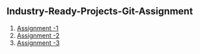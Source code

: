 ## Industry-Ready-Projects-Git-Assignment

1. [Assignment -1](https://github.com/Subedar-Sagar/Industry-Ready-Projects-Git-Assignment/blob/main/Industry-Ready-Projects-Git-Assignment1.docx)
2. [Assignment -2](https://github.com/Subedar-Sagar/Industry-Ready-Projects-Git-Assignment/blob/main/Industry-Ready-Projects-Git-Assignment2.docx)
3. [Assignment -3](https://github.com/Subedar-Sagar/Industry-Ready-Projects-Git-Assignment/blob/main/Industry-Ready-Projects-Git-Assignment3.docx)
